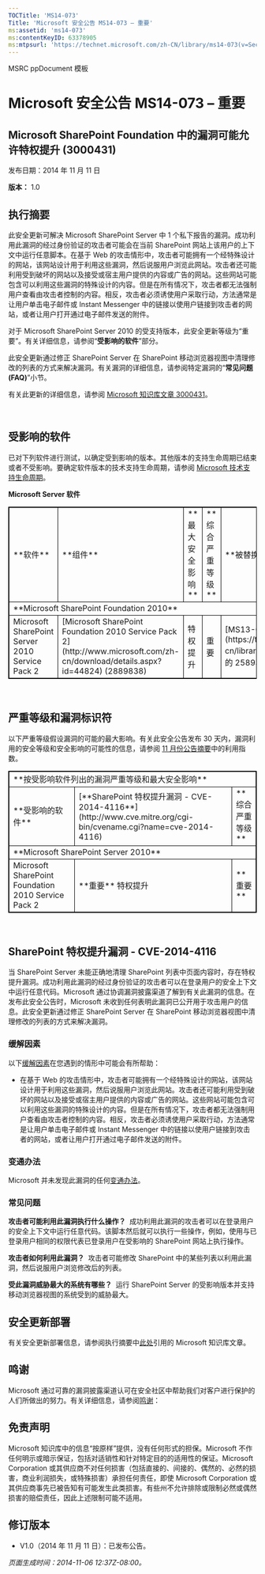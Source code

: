 ```yaml
---
TOCTitle: 'MS14-073'
Title: 'Microsoft 安全公告 MS14-073 – 重要'
ms:assetid: 'ms14-073'
ms:contentKeyID: 63378905
ms:mtpsurl: 'https://technet.microsoft.com/zh-CN/library/ms14-073(v=Security.10)'
---
```


MSRC ppDocument 模板

Microsoft 安全公告 MS14-073 – 重要
==================================

Microsoft SharePoint Foundation 中的漏洞可能允许特权提升 (3000431)
------------------------------------------------------------------

发布日期：2014 年 11 月 11 日

**版本：** 1.0

执行摘要
--------

此安全更新可解决 Microsoft SharePoint Server 中 1 个私下报告的漏洞。成功利用此漏洞的经过身份验证的攻击者可能会在当前 SharePoint 网站上该用户的上下文中运行任意脚本。在基于 Web 的攻击情形中，攻击者可能拥有一个经特殊设计的网站，该网站设计用于利用这些漏洞，然后说服用户浏览此网站。攻击者还可能利用受到破坏的网站以及接受或宿主用户提供的内容或广告的网站。这些网站可能包含可以利用这些漏洞的特殊设计的内容。但是在所有情况下，攻击者都无法强制用户查看由攻击者控制的内容。相反，攻击者必须诱使用户采取行动，方法通常是让用户单击电子邮件或 Instant Messenger 中的链接以使用户链接到攻击者的网站，或者让用户打开通过电子邮件发送的附件。

对于 Microsoft SharePoint Server 2010 的受支持版本，此安全更新等级为“重要”。有关详细信息，请参阅“**受影响的软件**”部分。

此安全更新通过修正 SharePoint Server 在 SharePoint 移动浏览器视图中清理修改的列表的方式来解决漏洞。有关漏洞的详细信息，请参阅特定漏洞的“**常见问题 (FAQ)**”小节。

<span id="KBArticle"></span>
有关此更新的详细信息，请参阅 [Microsoft 知识库文章 3000431](https://support.microsoft.com/kb/3000431/zh)。

 

受影响的软件
------------

<span id="sectionToggle0"></span>
已对下列软件进行测试，以确定受到影响的版本。其他版本的支持生命周期已结束或者不受影响。要确定软件版本的技术支持生命周期，请参阅 [Microsoft 技术支持生命周期](http://go.microsoft.com/fwlink/?linkid=21742)。

**Microsoft Server 软件**

<p> </p>
<table style="border:1px solid black;">
<tr>
<td style="border:1px solid black;">
**软件**

</td>
<td style="border:1px solid black;">
**组件**

</td>
<td style="border:1px solid black;">
**最大安全影响**

</td>
<td style="border:1px solid black;">
**综合严重等级**

</td>
<td style="border:1px solid black;">
**被替换的更新**

</td>
</tr>
<tr>
<td style="border:1px solid black;" colspan="5">
**Microsoft SharePoint Foundation 2010**

</td>
</tr>
<tr>
<td style="border:1px solid black;">
Microsoft SharePoint Server 2010 Service Pack 2

</td>
<td style="border:1px solid black;">
[Microsoft SharePoint Foundation 2010 Service Pack 2](http://www.microsoft.com/zh-cn/download/details.aspx?id=44824)  
(2889838)

</td>
<td style="border:1px solid black;">
特权提升

</td>
<td style="border:1px solid black;">
重要

</td>
<td style="border:1px solid black;">
[MS13-084](https://technet.microsoft.com/zh-cn/library/security/ms13-084) 中的 2589365

</td>
</tr>
</table>
<p> </p>
 

严重等级和漏洞标识符
--------------------

<span id="sectionToggle1"></span>
以下严重等级假设漏洞的可能的最大影响。有关此安全公告发布 30 天内，漏洞利用的安全等级和安全影响的可能性的信息，请参阅 [11 月份公告摘要](https://technet.microsoft.com/zh-cn/library/security/ms14-nov)中的利用指数。

<p> </p>
<table style="border:1px solid black;">
<tr>
<td style="border:1px solid black;" colspan="3">
**按受影响软件列出的漏洞严重等级和最大安全影响**

</td>
</tr>
<tr>
<td style="border:1px solid black;">
**受影响的软件**

</td>
<td style="border:1px solid black;">
[**SharePoint 特权提升漏洞 - CVE-2014-4116**](http://www.cve.mitre.org/cgi-bin/cvename.cgi?name=cve-2014-4116)

</td>
<td style="border:1px solid black;">
**综合严重等级**

</td>
</tr>
<tr>
<td style="border:1px solid black;" colspan="3">
**Microsoft SharePoint Server 2010**

</td>
</tr>
<tr>
<td style="border:1px solid black;">
Microsoft SharePoint Foundation 2010 Service Pack 2

</td>
<td style="border:1px solid black;">
**重要**  
特权提升

</td>
<td style="border:1px solid black;">
**重要**

</td>
</tr>
</table>
<p> </p>
 

SharePoint 特权提升漏洞 - CVE-2014-4116
---------------------------------------

<span id="sectionToggle2"></span>
当 SharePoint Server 未能正确地清理 SharePoint 列表中页面内容时，存在特权提升漏洞。成功利用此漏洞的经过身份验证的攻击者可以在登录用户的安全上下文中运行任意代码。Microsoft 通过协调漏洞披露渠道了解到有关此漏洞的信息。在发布此安全公告时，Microsoft 未收到任何表明此漏洞已公开用于攻击用户的信息。此安全更新通过修正 SharePoint Server 在 SharePoint 移动浏览器视图中清理修改的列表的方式来解决漏洞。

### 缓解因素

以下[缓解因素](https://technet.microsoft.com/zh-cn/library/security/dn848375.aspx)在您遇到的情形中可能会有所帮助：

-   在基于 Web 的攻击情形中，攻击者可能拥有一个经特殊设计的网站，该网站设计用于利用这些漏洞，然后说服用户浏览此网站。攻击者还可能利用受到破坏的网站以及接受或宿主用户提供的内容或广告的网站。这些网站可能包含可以利用这些漏洞的特殊设计的内容。但是在所有情况下，攻击者都无法强制用户查看由攻击者控制的内容。相反，攻击者必须诱使用户采取行动，方法通常是让用户单击电子邮件或 Instant Messenger 中的链接以使用户链接到攻击者的网站，或者让用户打开通过电子邮件发送的附件。

### 变通办法

Microsoft 并未发现此漏洞的任何[变通办法](https://technet.microsoft.com/zh-cn/library/security/dn848375.aspx)。

### 常见问题

**攻击者可能利用此漏洞执行什么操作？** 
成功利用此漏洞的攻击者可以在登录用户的安全上下文中运行任意代码。该脚本然后就可以执行一些操作，例如，使用与已登录用户相同的权限代表已登录用户在受影响的 SharePoint 网站上执行操作。

**攻击者如何利用此漏洞？** 
攻击者可能修改 SharePoint 中的某些列表以利用此漏洞，然后说服用户浏览修改后的列表。

**受此漏洞威胁最大的系统有哪些？** 
运行 SharePoint Server 的受影响版本并支持移动浏览器视图的系统受到的威胁最大。

安全更新部署
------------

<span id="sectionToggle3"></span>
有关安全更新部署信息，请参阅执行摘要中[此处](#kbarticle)引用的 Microsoft 知识库文章。

鸣谢
----

<span id="sectionToggle4"></span>
Microsoft 通过可靠的漏洞披露渠道认可在安全社区中帮助我们对客户进行保护的人们所做出的努力。有关详细信息，请参阅[鸣谢](https://technet.microsoft.com/zh-cn/library/security/dn820091.aspx)：

免责声明
--------

<span id="sectionToggle5"></span>
Microsoft 知识库中的信息“按原样”提供，没有任何形式的担保。Microsoft 不作任何明示或暗示保证，包括对适销性和针对特定目的的适用性的保证。Microsoft Corporation 或其供应商不对任何损害（包括直接的、间接的、偶然的、必然的损害，商业利润损失，或特殊损害）承担任何责任，即使 Microsoft Corporation 或其供应商事先已被告知有可能发生此类损害。有些州不允许排除或限制必然或偶然损害的赔偿责任，因此上述限制可能不适用。

修订版本
--------

<span id="sectionToggle6"></span>
-   V1.0（2014 年 11 月 11 日）：已发布公告。

*页面生成时间：2014-11-06 12:37Z-08:00。*
